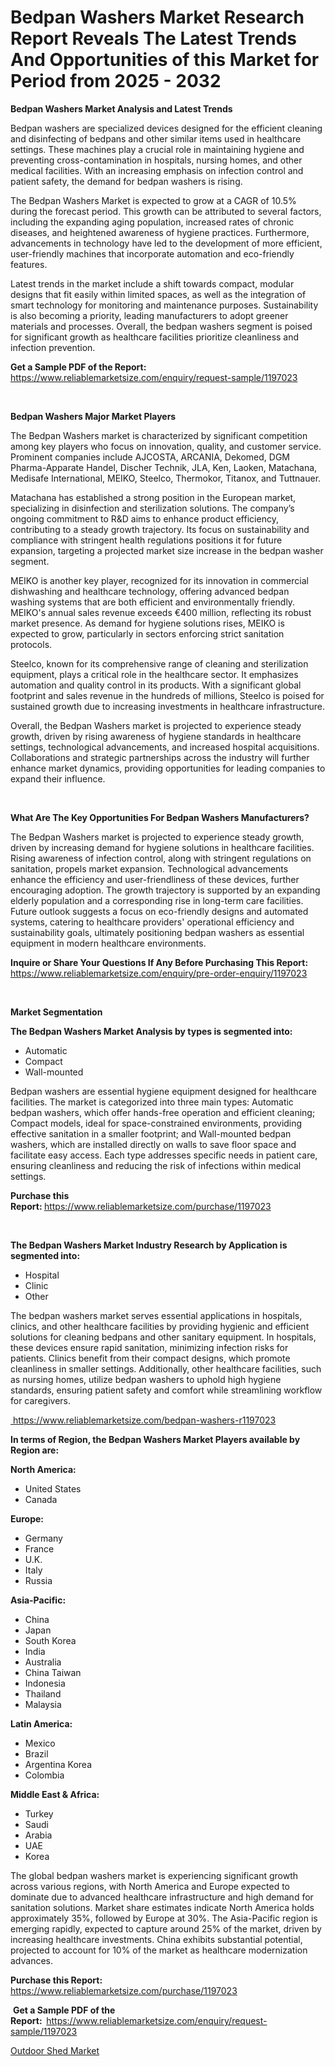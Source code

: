 <p><h1>Bedpan Washers Market Research Report Reveals The Latest Trends And Opportunities of this Market for Period from 2025 - 2032</h1></p><p><strong>Bedpan Washers Market Analysis and Latest Trends</strong></p>
<p><p>Bedpan washers are specialized devices designed for the efficient cleaning and disinfecting of bedpans and other similar items used in healthcare settings. These machines play a crucial role in maintaining hygiene and preventing cross-contamination in hospitals, nursing homes, and other medical facilities. With an increasing emphasis on infection control and patient safety, the demand for bedpan washers is rising.</p><p>The Bedpan Washers Market is expected to grow at a CAGR of 10.5% during the forecast period. This growth can be attributed to several factors, including the expanding aging population, increased rates of chronic diseases, and heightened awareness of hygiene practices. Furthermore, advancements in technology have led to the development of more efficient, user-friendly machines that incorporate automation and eco-friendly features.</p><p>Latest trends in the market include a shift towards compact, modular designs that fit easily within limited spaces, as well as the integration of smart technology for monitoring and maintenance purposes. Sustainability is also becoming a priority, leading manufacturers to adopt greener materials and processes. Overall, the bedpan washers segment is poised for significant growth as healthcare facilities prioritize cleanliness and infection prevention.</p></p>
<p><strong>Get a Sample PDF of the Report:&nbsp;</strong> <a href="https://www.reliablemarketsize.com/enquiry/request-sample/1197023?utm_campaign=2289&utm_medium=2&utm_source=Github&utm_content=ia&utm_term=07022025&utm_id=bedpan-washers">https://www.reliablemarketsize.com/enquiry/request-sample/1197023</a></p>
<p>&nbsp;</p>
<p><strong>Bedpan Washers Major Market Players</strong></p>
<p><p>The Bedpan Washers market is characterized by significant competition among key players who focus on innovation, quality, and customer service. Prominent companies include AJCOSTA, ARCANIA, Dekomed, DGM Pharma-Apparate Handel, Discher Technik, JLA, Ken, Laoken, Matachana, Medisafe International, MEIKO, Steelco, Thermokor, Titanox, and Tuttnauer.</p><p>Matachana has established a strong position in the European market, specializing in disinfection and sterilization solutions. The company’s ongoing commitment to R&D aims to enhance product efficiency, contributing to a steady growth trajectory. Its focus on sustainability and compliance with stringent health regulations positions it for future expansion, targeting a projected market size increase in the bedpan washer segment.</p><p>MEIKO is another key player, recognized for its innovation in commercial dishwashing and healthcare technology, offering advanced bedpan washing systems that are both efficient and environmentally friendly. MEIKO's annual sales revenue exceeds €400 million, reflecting its robust market presence. As demand for hygiene solutions rises, MEIKO is expected to grow, particularly in sectors enforcing strict sanitation protocols.</p><p>Steelco, known for its comprehensive range of cleaning and sterilization equipment, plays a critical role in the healthcare sector. It emphasizes automation and quality control in its products. With a significant global footprint and sales revenue in the hundreds of millions, Steelco is poised for sustained growth due to increasing investments in healthcare infrastructure.</p><p>Overall, the Bedpan Washers market is projected to experience steady growth, driven by rising awareness of hygiene standards in healthcare settings, technological advancements, and increased hospital acquisitions. Collaborations and strategic partnerships across the industry will further enhance market dynamics, providing opportunities for leading companies to expand their influence.</p></p>
<p>&nbsp;</p>
<p><strong>What Are The Key Opportunities For Bedpan Washers Manufacturers?</strong></p>
<p><p>The Bedpan Washers market is projected to experience steady growth, driven by increasing demand for hygiene solutions in healthcare facilities. Rising awareness of infection control, along with stringent regulations on sanitation, propels market expansion. Technological advancements enhance the efficiency and user-friendliness of these devices, further encouraging adoption. The growth trajectory is supported by an expanding elderly population and a corresponding rise in long-term care facilities. Future outlook suggests a focus on eco-friendly designs and automated systems, catering to healthcare providers' operational efficiency and sustainability goals, ultimately positioning bedpan washers as essential equipment in modern healthcare environments.</p></p>
<p><strong>Inquire or Share Your Questions If Any Before Purchasing This Report:</strong> <a href="https://www.reliablemarketsize.com/enquiry/pre-order-enquiry/1197023?utm_campaign=2289&utm_medium=2&utm_source=Github&utm_content=ia&utm_term=07022025&utm_id=bedpan-washers">https://www.reliablemarketsize.com/enquiry/pre-order-enquiry/1197023</a></p>
<p>&nbsp;</p>
<p><strong>Market Segmentation</strong></p>
<p><strong>The Bedpan Washers Market Analysis by types is segmented into:</strong></p>
<p><ul><li>Automatic</li><li>Compact</li><li>Wall-mounted</li></ul></p>
<p><p>Bedpan washers are essential hygiene equipment designed for healthcare facilities. The market is categorized into three main types: Automatic bedpan washers, which offer hands-free operation and efficient cleaning; Compact models, ideal for space-constrained environments, providing effective sanitation in a smaller footprint; and Wall-mounted bedpan washers, which are installed directly on walls to save floor space and facilitate easy access. Each type addresses specific needs in patient care, ensuring cleanliness and reducing the risk of infections within medical settings.</p></p>
<p><strong>Purchase this Report:&nbsp;</strong><a href="https://www.reliablemarketsize.com/purchase/1197023?utm_campaign=2289&utm_medium=2&utm_source=Github&utm_content=ia&utm_term=07022025&utm_id=bedpan-washers">https://www.reliablemarketsize.com/purchase/1197023</a></p>
<p>&nbsp;</p>
<p><strong>The Bedpan Washers Market Industry Research by Application is segmented into:</strong></p>
<p><ul><li>Hospital</li><li>Clinic</li><li>Other</li></ul></p>
<p><p>The bedpan washers market serves essential applications in hospitals, clinics, and other healthcare facilities by providing hygienic and efficient solutions for cleaning bedpans and other sanitary equipment. In hospitals, these devices ensure rapid sanitation, minimizing infection risks for patients. Clinics benefit from their compact designs, which promote cleanliness in smaller settings. Additionally, other healthcare facilities, such as nursing homes, utilize bedpan washers to uphold high hygiene standards, ensuring patient safety and comfort while streamlining workflow for caregivers.</p></p>
<p><a href="https://www.reliablemarketsize.com/bedpan-washers-r1197023?utm_campaign=2289&utm_medium=2&utm_source=Github&utm_content=ia&utm_term=07022025&utm_id=bedpan-washers">&nbsp;https://www.reliablemarketsize.com/bedpan-washers-r1197023</a></p>
<p><strong>In terms of Region, the Bedpan Washers Market Players available by Region are:</strong></p>
<p>
    <p> <strong> North America: </strong>
        <ul>
            <li>United States</li>
            <li>Canada</li>
        </ul>
        </p> 
    <p> <strong> Europe: </strong>
        <ul>
            <li>Germany</li>
            <li>France</li>
            <li>U.K.</li>
            <li>Italy</li>
            <li>Russia</li>
        </ul>
        </p> 
    <p> <strong> Asia-Pacific: </strong>
        <ul>
            <li>China</li>
            <li>Japan</li>
            <li>South Korea</li>
            <li>India</li>
            <li>Australia</li>
            <li>China Taiwan</li>
            <li>Indonesia</li>
            <li>Thailand</li>
            <li>Malaysia</li>
        </ul>
        </p> 
    <p> <strong> Latin America: </strong>
        <ul>
            <li>Mexico</li>
            <li>Brazil</li>
            <li>Argentina Korea</li>
            <li>Colombia</li>
        </ul>
        </p> 
    <p> <strong> Middle East & Africa: </strong>
        <ul>
            <li>Turkey</li>
            <li>Saudi</li>
            <li>Arabia</li>
            <li>UAE</li>
            <li>Korea</li>
        </ul>
    </p>
    </p>
<p><p>The global bedpan washers market is experiencing significant growth across various regions, with North America and Europe expected to dominate due to advanced healthcare infrastructure and high demand for sanitation solutions. Market share estimates indicate North America holds approximately 35%, followed by Europe at 30%. The Asia-Pacific region is emerging rapidly, expected to capture around 25% of the market, driven by increasing healthcare investments. China exhibits substantial potential, projected to account for 10% of the market as healthcare modernization advances.</p></p>
<p><strong>Purchase this Report: </strong><a href="https://www.reliablemarketsize.com/purchase/1197023?utm_campaign=2289&utm_medium=2&utm_source=Github&utm_content=ia&utm_term=07022025&utm_id=bedpan-washers">https://www.reliablemarketsize.com/purchase/1197023</a></p>
<p>&nbsp;<strong>Get a Sample PDF of the Report:&nbsp;&nbsp;</strong><a href="https://www.reliablemarketsize.com/enquiry/request-sample/1197023?utm_campaign=2289&utm_medium=2&utm_source=Github&utm_content=ia&utm_term=07022025&utm_id=bedpan-washers">https://www.reliablemarketsize.com/enquiry/request-sample/1197023</a></p>
<p><strong></strong></p>
<p><p><a href="https://github.com/shirleenfraker87/Market-Research-Report-List-1/blob/main/outdoor-shed-market.md?utm_campaign=2289&utm_medium=2&utm_source=Github&utm_content=ia&utm_term=07022025&utm_id=bedpan-washers">Outdoor Shed Market</a></p></p>